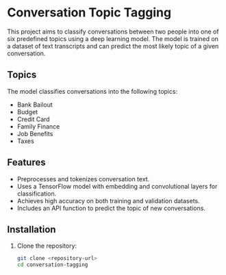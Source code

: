 # Conversation Topic Tagging

This project aims to classify conversations between two people into one of six predefined topics using a deep learning model. The model is trained on a dataset of text transcripts and can predict the most likely topic of a given conversation.

## Topics
The model classifies conversations into the following topics:
- Bank Bailout
- Budget
- Credit Card
- Family Finance
- Job Benefits
- Taxes

## Features
- Preprocesses and tokenizes conversation text.
- Uses a TensorFlow model with embedding and convolutional layers for classification.
- Achieves high accuracy on both training and validation datasets.
- Includes an API function to predict the topic of new conversations.

## Installation
1. Clone the repository:
   ```bash
   git clone <repository-url>
   cd conversation-tagging